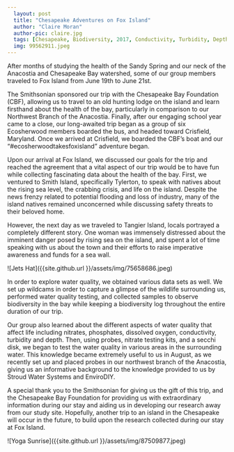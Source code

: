 ```yaml
---
  layout: post
  title: "Chesapeake Adventures on Fox Island"
  author: "Claire Moran"
  author-pic: claire.jpg
  tags: [Chesapeake, Biodiversity, 2017, Conductivity, Turbidity, Depth]
  img: 99562911.jpeg
---
```


 After months of studying the health of the Sandy Spring and our neck of the Anacostia and Chesapeake Bay watershed, some of our group members traveled to Fox Island from June 19th to June 21st.
 
 The Smithsonian sponsored our trip with the Chesapeake Bay Foundation (CBF), allowing us to travel to an old hunting lodge on the island and learn firsthand about the health of the bay, particularly in comparison to our Northwest Branch of the Anacostia. Finally, after our engaging school year came to a close, our long-awaited trip began as a group of six Ecosherwood members boarded the bus, and headed toward Crisfield, Maryland. Once we arrived at Crisfield, we boarded the CBF’s boat and our “#ecosherwoodtakesfoxisland” adventure began.

Upon our arrival at Fox Island, we discussed our goals for the trip and reached the agreement that a vital aspect of our trip would be to have fun while collecting fascinating data about the health of the bay. First, we ventured to Smith Island, specifically Tylerton, to speak with natives about the rising sea level, the crabbing crisis, and life on the island. Despite the news frenzy related to potential flooding and loss of industry, many of the island natives remained unconcerned while discussing safety threats to their beloved home.

However, the next day as we traveled to Tangier Island, locals portrayed a completely different story. One woman was immensely distressed about the imminent danger posed by rising sea on the island, and spent a lot of time speaking with us about the town and their efforts to raise imperative awareness and funds for a sea wall.

![Jets Hat]({{site.github.url }}/assets/img/75658686.jpeg)

In order to explore water quality, we obtained various data sets as well. We set up wildcams in order to capture a glimpse of the wildlife surrounding us, performed water quality testing, and collected samples to observe biodiversity in the bay while keeping a biodiversity log throughout the entire duration of our trip. 

Our group also learned about the different aspects of water quality that affect life including nitrates, phosphates, dissolved oxygen, conductivity, turbidity and depth. Then, using probes, nitrate testing kits, and a secchi disk, we began to test the water quality in various areas in the surrounding water. This knowledge became extremely useful to us in August, as we recently set up and placed probes in our northwest branch of the Anacostia, giving us an informative background to the knowledge provided to us by Stroud Water Systems and EnviroDIY.

A special thank you to the Smithsonian for giving us the gift of this trip, and the Chesapeake Bay Foundation for providing us with extraordinary information during our stay and aiding us in developing our research away from our study site. Hopefully, another trip to an island in the Chesapeake will occur in the future, to build upon the research collected during our stay at Fox Island.

![Yoga Sunrise]({{site.github.url }}/assets/img/87509877.jpeg)
